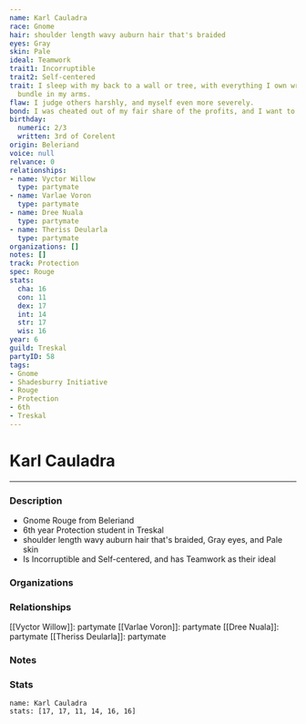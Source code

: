 ```yaml
---
name: Karl Cauladra
race: Gnome
hair: shoulder length wavy auburn hair that's braided
eyes: Gray
skin: Pale
ideal: Teamwork
trait1: Incorruptible
trait2: Self-centered
trait: I sleep with my back to a wall or tree, with everything I own wrapped in a
  bundle in my arms.
flaw: I judge others harshly, and myself even more severely.
bond: I was cheated out of my fair share of the profits, and I want to get my due.
birthday:
  numeric: 2/3
  written: 3rd of Corelent
origin: Beleriand
voice: null
relvance: 0
relationships:
- name: Vyctor Willow
  type: partymate
- name: Varlae Voron
  type: partymate
- name: Dree Nuala
  type: partymate
- name: Theriss Deularla
  type: partymate
organizations: []
notes: []
track: Protection
spec: Rouge
stats:
  cha: 16
  con: 11
  dex: 17
  int: 14
  str: 17
  wis: 16
year: 6
guild: Treskal
partyID: 58
tags:
- Gnome
- Shadesburry Initiative
- Rouge
- Protection
- 6th
- Treskal
---
```

# Karl Cauladra
---
### Description
- Gnome Rouge from Beleriand
- 6th year Protection student in Treskal
- shoulder length wavy auburn hair that's braided, Gray eyes, and Pale skin
- Is Incorruptible and Self-centered, and has Teamwork as their ideal

### Organizations

### Relationships
[[Vyctor Willow]]: partymate
[[Varlae Voron]]: partymate
[[Dree Nuala]]: partymate
[[Theriss Deularla]]: partymate

### Notes

### Stats
```statblock
name: Karl Cauladra
stats: [17, 17, 11, 14, 16, 16]
```